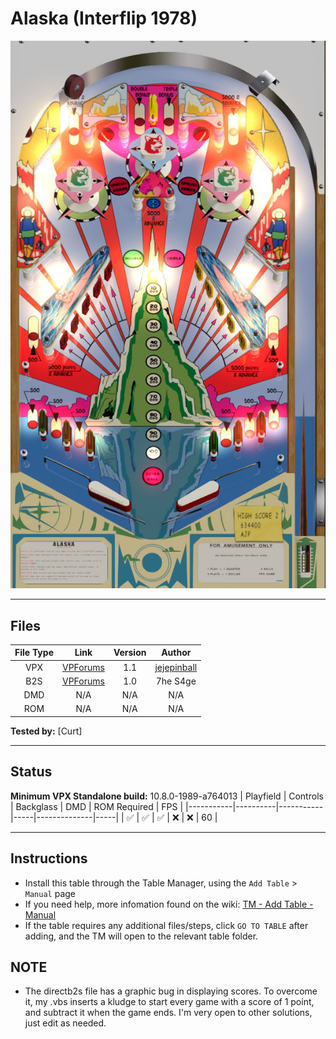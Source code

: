 # Alaska (Interflip 1978)

![Table Preview](../../images/vpx-alaska-preview.jpg)

---

## Files
| File Type | Link | Version | Author |
|:---------:|:----:|:-------:|:------:|
| VPX | [VPForums](https://www.vpforums.org/index.php?app=downloads&showfile=16800) | 1.1 | [jejepinball](https://www.vpforums.org/index.php?s=3b0a5c7e845216cee68c2f1ca3da5281&app=core&module=search&do=user_activity&search_app=downloads&mid=108032) |
| B2S | [VPForums](https://www.vpforums.org/index.php?app=downloads&showfile=16800) | 1.0 | 7he S4ge  |
| DMD | N/A | N/A | N/A |
| ROM | N/A | N/A | N/A |

**Tested by:** [Curt]

---

## Status 
**Minimum VPX Standalone build:** 10.8.0-1989-a764013
| Playfield | Controls | Backglass | DMD | ROM Required | FPS | 
|-----------|----------|-----------|-----|--------------|-----|
| :white_check_mark: | :white_check_mark: | :white_check_mark: | :x: | :x: | 60 |

---

## Instructions

- Install this table through the Table Manager, using the `Add Table` > `Manual` page
- If you need help, more infomation found on the wiki: [TM - Add Table - Manual](https://github.com/LegendsUnchained/vpx-standalone-alp4k/wiki/%5B04%5D-%F0%9F%A7%A1-TM-%E2%80%90-Other-Features#add-table---manual)
- If the table requires any additional files/steps, click `GO TO TABLE` after adding, and the TM will open to the relevant table folder.

## NOTE
- The directb2s file has a graphic bug in displaying scores. To overcome it, my .vbs inserts a kludge to start every game with a score of 1 point, and subtract it when the game ends. I'm very open to other solutions, just edit as needed.

